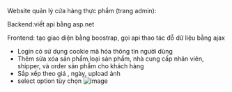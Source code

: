 Website quản lý cửa hàng thực phẩm (trang admin):
 
Backend:viết api bằng asp.net 

Frontend: tạo giao diện bằng boostrap, gọi api thao tác đỗ dữ liệu bằng ajax 


- Login có sử dụng cookie mã hóa thông tin người dùng
- Thêm sửa xóa sản phẩm,loại sản phẩm, nhà cung cấp nhân viên, shipper, và order sản phẩm cho khách hàng
- Sắp xếp theo giá , ngày, upload ảnh
-  select option tùy chọn
![image](https://github.com/chinhnguyendac01/Quan-ly-cua-hang-thuc-pham---asp.net-web-api/assets/101082005/9c1872eb-66e2-49a0-80bc-ef06fc6951c7)

